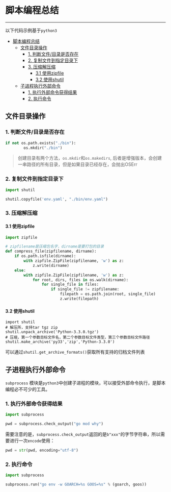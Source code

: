 # 脚本编程总结

----

以下代码示例基于`python3`

- [脚本编程总结](#脚本编程总结)
  - [文件目录操作](#文件目录操作)
    - [1. 判断文件/目录是否存在](#1-判断文件目录是否存在)
    - [2. 复制文件到指定目录下](#2-复制文件到指定目录下)
    - [3. 压缩解压缩](#3-压缩解压缩)
      - [3.1 使用zipfile](#31-使用zipfile)
      - [3.2 使用shutil](#32-使用shutil)
  - [子进程执行外部命令](#子进程执行外部命令)
    - [1. 执行外部命令获得结果](#1-执行外部命令获得结果)
    - [2. 执行命令](#2-执行命令)

## 文件目录操作

### 1. 判断文件/目录是否存在

```python
if not os.path.exists("./bin"):
        os.mkdir("./bin")
```

> 创建目录有两个方法，`os.mkdir`和`os.makedirs`, 后者是增强版本，会创建一串路径的所有目录，但是如果目录已经存在，会抛出OSErr

### 2. 复制文件到指定目录下

```python
import shutil

shutil.copyfile('env.yaml', "./bin/env.yaml")
```

### 3. 压缩解压缩

#### 3.1 使用zipfile

```python
import zipfile

# zipfilename是压缩包名字，dirname是要打包的目录
def compress_file(zipfilename, dirname):
    if os.path.isfile(dirname):
        with zipfile.ZipFile(zipfilename, 'w') as z:
            z.write(dirname)
    else:
        with zipfile.ZipFile(zipfilename, 'w') as z:
            for root, dirs, files in os.walk(dirname):
                for single_file in files:
                    if single_file != zipfilename:
                        filepath = os.path.join(root, single_file)
                        z.write(filepath)
```

#### 3.2 使用shutil

```
import shutil
# 解压所，支持tar tgz zip
shutil.unpack_archive('Python-3.3.0.tgz')
# 压缩，第一个参数目标文件名，第二个参数目标文件类型，第三个参数目标文件路径
shutil.make_archive('py33','zip','Python-3.3.0')
```

可以通过`shutil.get_archive_formats()`获取所有支持的归档文件列表

## 子进程执行外部命令

`subprocess` 模块是`python3`中创建子进程的模块，可以接受外部命令执行，是脚本编程必不可少的工具。

### 1. 执行外部命令获得结果

```python
import subprocess

pwd = subprocess.check_output("go mod why")
```

需要注意的是，`subprocess.check_output`返回的是`b"xxx"`的字节字符串，所以需要进行一次`encode`使用：

```python
pwd = str(pwd, encoding="utf-8")
```

### 2. 执行命令

```python
import subprocess

subprocess.run("go env -w GOARCH=%s GOOS=%s" % (goarch, goos))
```